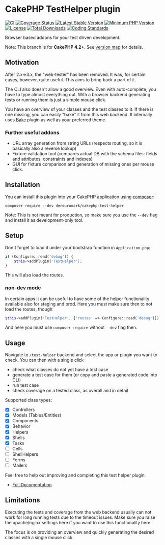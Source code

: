 # CakePHP TestHelper plugin
[![CI](https://github.com/dereuromark/cakephp-test-helper/workflows/CI/badge.svg?branch=master)](https://github.com/dereuromark/cakephp-test-helper/actions?query=workflow%3ACI+branch%3Amaster)
[![Coverage Status](https://img.shields.io/codecov/c/github/dereuromark/cakephp-test-helper/master.svg)](https://codecov.io/github/dereuromark/cakephp-test-helper/branch/master)
[![Latest Stable Version](https://poser.pugx.org/dereuromark/cakephp-test-helper/v/stable.svg)](https://packagist.org/packages/dereuromark/cakephp-test-helper)
[![Minimum PHP Version](https://img.shields.io/badge/php-%3E%3D%207.4-8892BF.svg)](https://php.net/)
[![License](https://poser.pugx.org/dereuromark/cakephp-test-helper/license)](https://packagist.org/packages/dereuromark/cakephp-test-helper)
[![Total Downloads](https://poser.pugx.org/dereuromark/cakephp-test-helper/d/total)](https://packagist.org/packages/dereuromark/cakephp-test-helper)
[![Coding Standards](https://img.shields.io/badge/cs-PSR--2--R-yellow.svg)](https://github.com/php-fig-rectified/fig-rectified-standards)

Browser based addons for your test driven development.

Note: This branch is for **CakePHP 4.2+**. See [version map](https://github.com/dereuromark/cakephp-test-helper/wiki#cakephp-version-map) for details.

## Motivation
After 2.x=>3.x, the "web-tester" has been removed. It was, for certain cases, however, quite useful.
This aims to bring back a part of it.

The CLI also doesn't allow a good overview. Even with auto-complete, you have to type almost everything out.
With a browser backend generating tests or running them is just a simple mouse click.

You have an overview of your classes and the test classes to it. If there is one missing, you can easily "bake" it from this web backend. It internally uses [Bake](https://github.com/cakephp/bake/) plugin as well as your preferred theme.

### Further useful addons
- URL array generation from string URLs (respects routing, so it is basically also a reverse lookup)
- Fixture validation tool (compares actual DB with the schema files: fields and attributes, constraints and indexes)
- GUI for fixture comparison and generation of missing ones per mouse click.

## Installation

You can install this plugin into your CakePHP application using [composer](https://getcomposer.org):
```
composer require --dev dereuromark/cakephp-test-helper
```

Note: This is not meant for production, so make sure you use the `--dev` flag and install it as development-only tool.

## Setup

Don't forget to load it under your bootstrap function in `Application.php`:
```php
if (Configure::read('debug')) {
    $this->addPlugin('TestHelper');
}
```

This will also load the routes.

### non-dev mode
In certain apps it can be useful to have some of the helper functionality available also for staging and prod.
Here you must make sure then to not load the routes, though:
```php
$this->addPlugin('TestHelper', ['routes' => Configure::read('debug')]);
```
And here you must use `composer require` without `--dev` flag then.

## Usage
Navigate to `/test-helper` backend and select the app or plugin you want to check.
You can then with a single click
- check what classes do not yet have a test case
- generate a test case for them (or copy and paste a generated code into CLI)
- run test case
- check coverage on a tested class, as overall and in detail

Supported class types:

- [x] Controllers
- [x] Models (Tables/Entities)
- [x] Components
- [x] Behavior
- [x] Helpers
- [x] Shells
- [x] Tasks
- [ ] Cells
- [ ] ShellHelpers
- [ ] Forms
- [ ] Mailers

Feel free to help out improving and completing this test helper plugin.

- [Full Documentation](docs/README.md)

## Limitations
Executing the tests and coverage from the web backend usually can not work for long running tests due to the timeout issues.
Make sure you raise the apache/nginx settings here if you want to use this functionality here.

The focus is on providing an overview and quickly generating the desired classes with a single mouse click.
